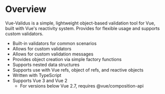 # Overview

Vue-Validus is a simple, lightweight object-based validation tool for Vue, built with Vue's reactivity system. Provides for flexible usage and supports custom validators.

- Built-in validators for common scenarios
- Allows for custom validators
- Allows for custom validation messages
- Provides object creation via simple factory functions
- Supports nested data structures
- Supports use with Vue refs, object of refs, and reactive objects
- Written with TypeScript
- Supports Vue 3 and Vue 2
  - For versions below Vue 2.7, requires @vue/composition-api
